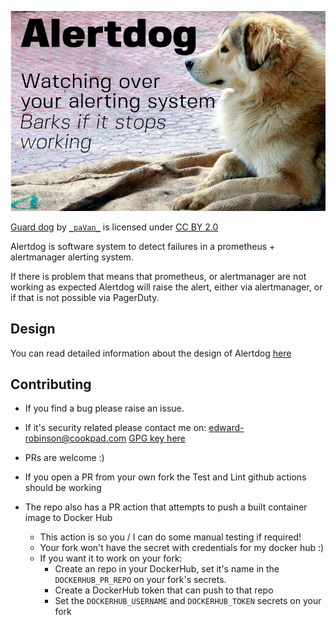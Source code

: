 ![Alertdog: Watching over your alerting system; Barks if it breaks.](docs/dog.jpg "woof 🐕 - alertmanager is broken")

[Guard dog](https://www.flickr.com/photos/_pavan_/5519497579) by [`_paVan_`](https://www.flickr.com/photos/_pavan_/) is licensed under [CC BY 2.0](https://creativecommons.org/licenses/by/2.0/)

Alertdog is software system to detect failures in a prometheus + alertmanager
alerting system.

If there is problem that means that prometheus, or alertmanager are not working
as expected Alertdog will raise the alert, either via alertmanager, or if that
is not possible via PagerDuty.

## Design

You can read detailed information about the design of Alertdog [here](docs/design.md)

## Contributing

* If you find a bug please raise an issue.
* If it's security related please contact me on: edward-robinson@cookpad.com [GPG key here](https://keybase.io/errm)

* PRs are welcome :)
* If you open a PR from your own fork the Test and Lint github actions should be working
* The repo also has a PR action that attempts to push a built container image to Docker Hub
  * This action is so you / I can do some manual testing if required!
  * Your fork won't have the secret with credentials for my docker hub :)
  * If you want it to work on your fork:
    * Create an repo in your DockerHub, set it's name in the `DOCKERHUB_PR_REPO` on your fork's secrets.
    * Create a DockerHub token that can push to that repo
    * Set the `DOCKERHUB_USERNAME` and `DOCKERHUB_TOKEN` secrets on your fork
